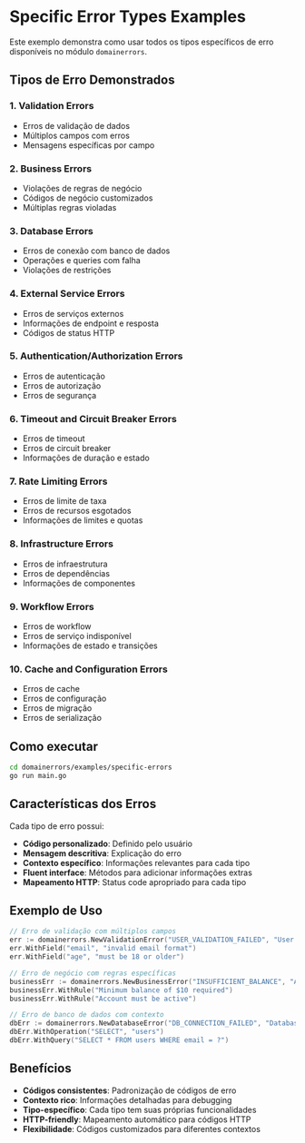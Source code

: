 # Specific Error Types Examples

Este exemplo demonstra como usar todos os tipos específicos de erro disponíveis no módulo `domainerrors`.

## Tipos de Erro Demonstrados

### 1. Validation Errors
- Erros de validação de dados
- Múltiplos campos com erros
- Mensagens específicas por campo

### 2. Business Errors
- Violações de regras de negócio
- Códigos de negócio customizados
- Múltiplas regras violadas

### 3. Database Errors
- Erros de conexão com banco de dados
- Operações e queries com falha
- Violações de restrições

### 4. External Service Errors
- Erros de serviços externos
- Informações de endpoint e resposta
- Códigos de status HTTP

### 5. Authentication/Authorization Errors
- Erros de autenticação
- Erros de autorização
- Erros de segurança

### 6. Timeout and Circuit Breaker Errors
- Erros de timeout
- Erros de circuit breaker
- Informações de duração e estado

### 7. Rate Limiting Errors
- Erros de limite de taxa
- Erros de recursos esgotados
- Informações de limites e quotas

### 8. Infrastructure Errors
- Erros de infraestrutura
- Erros de dependências
- Informações de componentes

### 9. Workflow Errors
- Erros de workflow
- Erros de serviço indisponível
- Informações de estado e transições

### 10. Cache and Configuration Errors
- Erros de cache
- Erros de configuração
- Erros de migração
- Erros de serialização

## Como executar

```bash
cd domainerrors/examples/specific-errors
go run main.go
```

## Características dos Erros

Cada tipo de erro possui:
- **Código personalizado**: Definido pelo usuário
- **Mensagem descritiva**: Explicação do erro
- **Contexto específico**: Informações relevantes para cada tipo
- **Fluent interface**: Métodos para adicionar informações extras
- **Mapeamento HTTP**: Status code apropriado para cada tipo

## Exemplo de Uso

```go
// Erro de validação com múltiplos campos
err := domainerrors.NewValidationError("USER_VALIDATION_FAILED", "User data validation failed", nil)
err.WithField("email", "invalid email format")
err.WithField("age", "must be 18 or older")

// Erro de negócio com regras específicas
businessErr := domainerrors.NewBusinessError("INSUFFICIENT_BALANCE", "Account balance insufficient")
businessErr.WithRule("Minimum balance of $10 required")
businessErr.WithRule("Account must be active")

// Erro de banco de dados com contexto
dbErr := domainerrors.NewDatabaseError("DB_CONNECTION_FAILED", "Database connection failed", connErr)
dbErr.WithOperation("SELECT", "users")
dbErr.WithQuery("SELECT * FROM users WHERE email = ?")
```

## Benefícios

- **Códigos consistentes**: Padronização de códigos de erro
- **Contexto rico**: Informações detalhadas para debugging
- **Tipo-específico**: Cada tipo tem suas próprias funcionalidades
- **HTTP-friendly**: Mapeamento automático para códigos HTTP
- **Flexibilidade**: Códigos customizados para diferentes contextos
